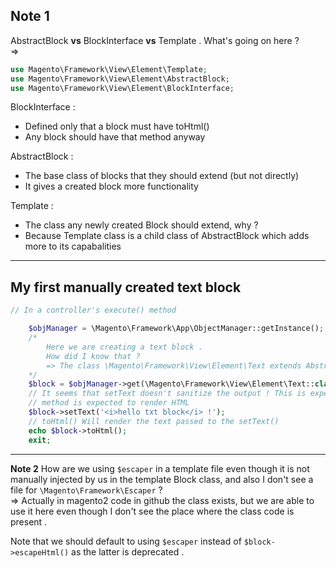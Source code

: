 ## Note 1
AbstractBlock **vs** BlockInterface **vs** Template . What's going on here ?  
=> 
```php
use Magento\Framework\View\Element\Template;
use Magento\Framework\View\Element\AbstractBlock;
use Magento\Framework\View\Element\BlockInterface;
```
BlockInterface : 
- Defined only that a block must have toHtml()
- Any block should have that method anyway

AbstractBlock : 
- The base class of blocks that they should extend (but not directly)
- It gives a created block more functionality

Template : 
- The class any newly created Block should extend, why ?
- Because Template class is a child class of AbstractBlock which adds more to its capabalities
___

## My first manually created text block 
```php
// In a controller's execute() method

    $objManager = \Magento\Framework\App\ObjectManager::getInstance();
    /*
        Here we are creating a text block .
        How did I know that ?
        => The class \Magento\Framework\View\Element\Text extends AbstractBlock class
    */
    $block = $objManager->get(\Magento\Framework\View\Element\Text::class);
    // It seems that setText doesn't sanitize the output ! This is expected since this
    // method is expected to render HTML
    $block->setText('<i>hello txt block</i> !');
    // toHtml() Will render the text passed to the setText()
    echo $block->toHtml();
    exit;
```
___
**Note 2**
How are we using `$escaper` in a template file even though it is not manually injected by us in the template Block class, and also I don't see a file for `\Magento\Framework\Escaper` ?  
=> Actually in magento2 code in github the class exists, but we are able to use it here even though I don't see the place where the class code is present . 

Note that we should default to using `$escaper` instead of `$block->escapeHtml()` as the latter is deprecated . 

